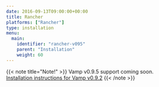 ```yaml
---
date: 2016-09-13T09:00:00+00:00
title: Rancher
platforms: ["Rancher"]
type: installation
menu:
  main:
    identifier: "rancher-v095"
    parent: "Installation"
    weight: 60
---
```


{{< note title="Note!" >}}
Vamp v0.9.5 support coming soon.  
[Installation instructions for Vamp v0.9.2](/documentation/installation/v0.9.2/rancher/)
{{< /note >}}

